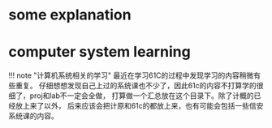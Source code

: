 # some explanation

# computer system learning

!!! note "计算机系统相关的学习" 
    最近在学习61C的过程中发现学习的内容稍微有些重复。
    仔细想想发现自己上过的系统课也不少了，因此61c的内容不打算学的很细了，proj和lab不一定会全做，
    打算做一个汇总放在这个目录下。除了计概的已经放上来了以外，
    后来应该会把计原和61c的都放上来，也有可能会包括一些信安系统课的内容。
